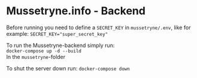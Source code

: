 # Mussetryne.info - Backend
Before running you need to define a ``SECRET_KEY`` in ``mussetryne/.env``, like for example: 
```SECRET_KEY="super_secret_key"```  

To run the Mussetryne-backend simply run:  
```docker-compose up -d --build```  
In the ``mussetryne``-folder

To shut the server down run:
```docker-compose down```
